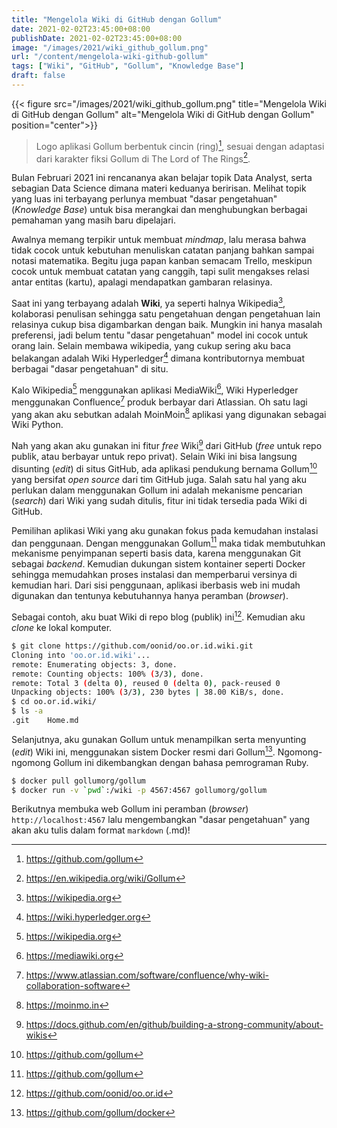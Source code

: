 ```yaml
---
title: "Mengelola Wiki di GitHub dengan Gollum"
date: 2021-02-02T23:45:00+08:00
publishDate: 2021-02-02T23:45:00+08:00
image: "/images/2021/wiki_github_gollum.png"
url: "/content/mengelola-wiki-github-gollum"
tags: ["Wiki", "GitHub", "Gollum", "Knowledge Base"]
draft: false
---
```


{{< figure src="/images/2021/wiki_github_gollum.png" title="Mengelola Wiki di GitHub dengan Gollum" alt="Mengelola Wiki di GitHub dengan Gollum" position="center">}}

> Logo aplikasi Gollum berbentuk cincin (ring)[^1], sesuai dengan adaptasi dari karakter fiksi Gollum di The Lord of The Rings[^2].

Bulan Februari 2021 ini rencananya akan belajar topik Data Analyst, serta sebagian Data Science dimana materi keduanya beririsan. Melihat topik yang luas ini terbayang perlunya membuat "dasar pengetahuan" (_Knowledge Base_) untuk bisa merangkai dan menghubungkan berbagai pemahaman yang masih baru dipelajari.

Awalnya memang terpikir untuk membuat _mindmap_, lalu merasa bahwa tidak cocok untuk kebutuhan menuliskan catatan panjang bahkan sampai notasi matematika. Begitu juga papan kanban semacam Trello, meskipun cocok untuk membuat catatan yang canggih, tapi sulit mengakses relasi antar entitas (kartu), apalagi mendapatkan gambaran relasinya.

Saat ini yang terbayang adalah **Wiki**, ya seperti halnya Wikipedia[^3], kolaborasi penulisan sehingga satu pengetahuan dengan pengetahuan lain relasinya cukup bisa digambarkan dengan baik. Mungkin ini hanya masalah preferensi, jadi belum tentu "dasar pengetahuan" model ini cocok untuk orang lain. Selain membawa wikipedia, yang cukup sering aku baca belakangan adalah Wiki Hyperledger[^4] dimana kontributornya membuat berbagai "dasar pengetahuan" di situ.

Kalo Wikipedia[^3] menggunakan aplikasi MediaWiki[^5], Wiki Hyperledger menggunakan Confluence[^6] produk berbayar dari Atlassian. Oh satu lagi yang akan aku sebutkan adalah MoinMoin[^7] aplikasi yang digunakan sebagai Wiki Python.

Nah yang akan aku gunakan ini fitur _free_ Wiki[^8] dari GitHub (_free_ untuk repo publik, atau berbayar untuk repo privat). Selain Wiki ini bisa langsung disunting (_edit_) di situs GitHub, ada aplikasi pendukung bernama Gollum[^1] yang bersifat _open source_ dari tim GitHub juga. Salah satu hal yang aku perlukan dalam menggunakan Gollum ini adalah mekanisme pencarian (_search_) dari Wiki yang sudah ditulis, fitur ini tidak tersedia pada Wiki di GitHub.

Pemilihan aplikasi Wiki yang aku gunakan fokus pada kemudahan instalasi dan penggunaan. Dengan menggunakan Gollum[^1] maka tidak membutuhkan mekanisme penyimpanan seperti basis data, karena menggunakan Git sebagai _backend_. Kemudian dukungan sistem kontainer seperti Docker sehingga memudahkan proses instalasi dan memperbarui versinya di kemudian hari. Dari sisi penggunaan, aplikasi iberbasis web ini mudah digunakan dan tentunya kebutuhannya hanya peramban (_browser_).

Sebagai contoh, aku buat Wiki di repo blog (publik) ini[^9]. Kemudian aku _clone_ ke lokal komputer.

```bash
$ git clone https://github.com/oonid/oo.or.id.wiki.git
Cloning into 'oo.or.id.wiki'...
remote: Enumerating objects: 3, done.
remote: Counting objects: 100% (3/3), done.
remote: Total 3 (delta 0), reused 0 (delta 0), pack-reused 0
Unpacking objects: 100% (3/3), 230 bytes | 38.00 KiB/s, done.
$ cd oo.or.id.wiki/
$ ls -a
.git    Home.md
```

Selanjutnya, aku gunakan Gollum untuk menampilkan serta menyunting (_edit_) Wiki ini, menggunakan sistem Docker resmi dari Gollum[^10]. Ngomong-ngomong Gollum ini dikembangkan dengan bahasa pemrograman Ruby.

```bash
$ docker pull gollumorg/gollum
$ docker run -v `pwd`:/wiki -p 4567:4567 gollumorg/gollum
```

Berikutnya membuka web Gollum ini peramban (_browser_) `http://localhost:4567` lalu mengembangkan "dasar pengetahuan" yang akan aku tulis dalam format `markdown` (.md)!


[^1]: https://github.com/gollum
[^2]: https://en.wikipedia.org/wiki/Gollum
[^3]: https://wikipedia.org
[^4]: https://wiki.hyperledger.org

[^5]: https://mediawiki.org
[^6]: https://www.atlassian.com/software/confluence/why-wiki-collaboration-software
[^7]: https://moinmo.in
[^8]: https://docs.github.com/en/github/building-a-strong-community/about-wikis
[^9]: https://github.com/oonid/oo.or.id
[^10]: https://github.com/gollum/docker

